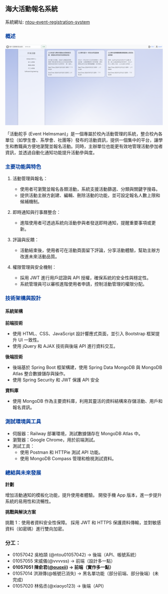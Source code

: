 ## 海大活動報名系統

系統網址: [ntou-event-registration-system](https://ntou-event-registration-system-production-42a5.up.railway.app/)

### <font color="003C9D">概述</font>
![alt text](./IMG/image.png)


「活動舵手 (Event Helmsman)」是一個專屬於校內活動管理的系統，整合校內各單位（如學生會、系學會、社團等）發布的活動資訊，提供一個集中的平台，讓學生和教職員方便地瀏覽並報名活動。同時，主辦單位也能更有效地管理活動參加者資訊，並透過自動化通知功能提升活動參與度。

### <font color="003C9D">主要功能與特色</font>
1. 活動管理與報名：

    - 使用者可瀏覽並報名各類活動，系統支援活動篩選、分類與關鍵字搜尋。
    - 提供活動主辦方創建、編輯、刪除活動的功能，並可設定報名人數上限和候補機制。

2. 即時通知與行事曆整合：
    - 進階使用者可透過系統向活動參與者發送即時通知，提醒重要事項或更新。

3. 評論與反饋：
    - 活動結束後，使用者可在活動頁面留下評論，分享活動體驗，幫助主辦方改進未來活動品質。

4. 權限管理與安全機制：
    - 採用 JWT 進行用戶認證與 API 授權，確保系統的安全性與穩定性。
    - 系統管理員可以審核進階使用者申請，控制活動管理的權限分配。

### <font color="003C9D">技術架構與設計</font>
#### 系統架構
**前端技術**
- 使用 HTML、CSS、JavaScript 設計響應式頁面，並引入 Bootstrap 框架提升 UI 一致性。
- 使用 jQuery 和 AJAX 技術與後端 API 進行資料交互。

**後端技術**
- 後端基於 Spring Boot 框架構建，使用 Spring Data MongoDB 與 MongoDB Atlas 整合數據儲存與操作。
- 使用 Spring Security 和 JWT 保護 API 安全

**資料庫**
- 使用 MongoDB 作為主要資料庫，利用其靈活的資料結構來存儲活動、用戶和報名資訊。

### <font color="003C9D">測試環境與工具</font>

- 伺服器：Railway 部署環境，測試數據儲存在 MongoDB Atlas 中。
- 瀏覽器：Google Chrome，用於前端測試。
- 測試工具：
    - 使用 Postman 和 HTTPie 測試 API 功能。
    - 使用 MongoDB Compass 管理和檢視測試資料。

### <font color="003C9D">總結與未來發展</font>
**計劃**

增加活動通知的模板化功能，提升使用者體驗。
開發手機 App 版本，進一步提升系統的易用性和流暢性。

**挑戰與解決方案**

挑戰 1：使用者資料安全性保障。
採用 JWT 和 HTTPS 保護資料傳輸，並對敏感資料（如密碼）進行雙向加密。

### 分工：
- 01057042 吳柏頡 (@ntou01057042) -> 後端（API、帳號系統）
- 01057055 宋威儀(@vvvvss) -> 前端（設計多一點）
- **01057051 陳俞君([@ouoxii](https://github.com/ouoxii)) -> 前端（實作多一點）**
- 01057014 洪淵傳(@帳號已消失) -> 黑名單功能（部分前端、部分後端）(未完成)
- 01057020 林佑丞(@xiaoyo123) -> 後端（API）

